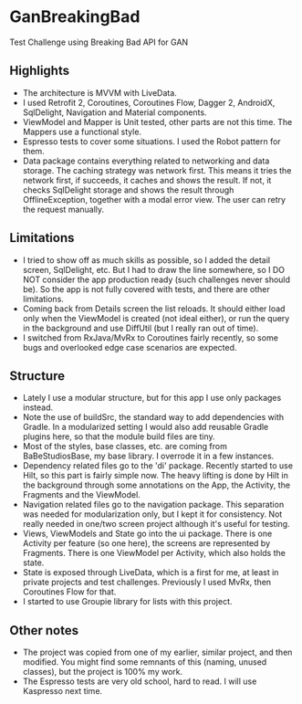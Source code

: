 # GanBreakingBad
Test Challenge using Breaking Bad API for GAN

## Highlights

* The architecture is MVVM with LiveData.
* I used Retrofit 2, Coroutines, Coroutines Flow, Dagger 2, AndroidX, SqlDelight, Navigation and 
Material components.
* ViewModel and Mapper is Unit tested, other parts are not this time. The Mappers use a functional
style.
* Espresso tests to cover some situations. I used the Robot pattern for them.
* Data package contains everything related to networking and data storage. The caching strategy was
network first. This means it tries the network first, if succeeds, it caches and shows the result.
If not, it checks SqlDelight storage and shows the result through OfflineException, together with a 
modal error view. The user can retry the request manually.

## Limitations

* I tried to show off as much skills as possible, so I added the detail screen, SqlDelight, etc. But
 I had to draw the line somewhere, so I DO NOT consider the app production ready (such challenges
 never should be). So the app is not fully covered with tests, and there are other limitations.
* Coming back from Details screen the list reloads. It should either load only when the ViewModel
is created (not ideal either), or run the query in the background and use DiffUtil (but I really ran
 out of time).
* I switched from RxJava/MvRx to Coroutines fairly recently, so some bugs and overlooked edge case 
scenarios are expected.

## Structure

* Lately I use a modular structure, but for this app I use only packages instead.
* Note the use of buildSrc, the standard way to add dependencies with Gradle. In a modularized
setting I would also add reusable Gradle plugins here, so that the module build files are tiny.
* Most of the styles, base classes, etc. are coming from BaBeStudiosBase, my base library. I
overrode it in a few instances.
* Dependency related files go to the 'di' package. Recently started to use Hilt, so this part is
fairly simple now. The heavy lifting is done by Hilt in the background through some annotations on
the App, the Activity, the Fragments and the ViewModel.
* Navigation related files go to the navigation package. This separation was needed for
modularization only, but I kept it for consistency. Not really needed in one/two screen project
although it's useful for testing.
* Views, ViewModels and State go into the ui package. There is one Activity per feature (so one
here), the screens are represented by Fragments. There is one ViewModel per Activity, which also
holds the state.
* State is exposed through LiveData, which is a first for me, at least in private projects and test
challenges. Previously I used MvRx, then Coroutines Flow for that.
* I started to use Groupie library for lists with this project.

## Other notes

* The project was copied from one of my earlier, similar project, and then modified. You might find
some remnants of this (naming, unused classes), but the project is 100% my work.
* The Espresso tests are very old school, hard to read. I will use Kaspresso next time.
